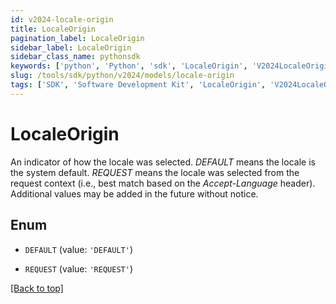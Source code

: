 ```yaml
---
id: v2024-locale-origin
title: LocaleOrigin
pagination_label: LocaleOrigin
sidebar_label: LocaleOrigin
sidebar_class_name: pythonsdk
keywords: ['python', 'Python', 'sdk', 'LocaleOrigin', 'V2024LocaleOrigin'] 
slug: /tools/sdk/python/v2024/models/locale-origin
tags: ['SDK', 'Software Development Kit', 'LocaleOrigin', 'V2024LocaleOrigin']
---
```


# LocaleOrigin

An indicator of how the locale was selected. *DEFAULT* means the locale is the system default. *REQUEST* means the locale was selected from the request context (i.e., best match based on the *Accept-Language* header). Additional values may be added in the future without notice.

## Enum

* `DEFAULT` (value: `'DEFAULT'`)

* `REQUEST` (value: `'REQUEST'`)

[[Back to top]](#) 


